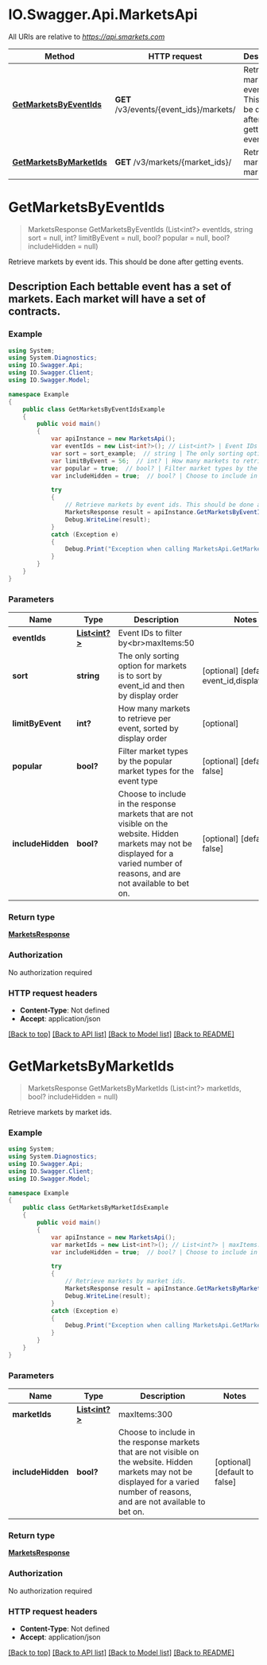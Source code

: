 # IO.Swagger.Api.MarketsApi

All URIs are relative to *https://api.smarkets.com*

Method | HTTP request | Description
------------- | ------------- | -------------
[**GetMarketsByEventIds**](MarketsApi.md#getmarketsbyeventids) | **GET** /v3/events/{event_ids}/markets/ | Retrieve markets by event ids. This should be done after getting events.
[**GetMarketsByMarketIds**](MarketsApi.md#getmarketsbymarketids) | **GET** /v3/markets/{market_ids}/ | Retrieve markets by market ids.

<a name="getmarketsbyeventids"></a>
# **GetMarketsByEventIds**
> MarketsResponse GetMarketsByEventIds (List<int?> eventIds, string sort = null, int? limitByEvent = null, bool? popular = null, bool? includeHidden = null)

Retrieve markets by event ids. This should be done after getting events.

## Description Each bettable event has a set of markets. Each market will have a set of contracts.  

### Example
```csharp
using System;
using System.Diagnostics;
using IO.Swagger.Api;
using IO.Swagger.Client;
using IO.Swagger.Model;

namespace Example
{
    public class GetMarketsByEventIdsExample
    {
        public void main()
        {
            var apiInstance = new MarketsApi();
            var eventIds = new List<int?>(); // List<int?> | Event IDs to filter by<br>maxItems:50
            var sort = sort_example;  // string | The only sorting option for markets is to sort by event_id and then by display order (optional)  (default to event_id,display_order)
            var limitByEvent = 56;  // int? | How many markets to retrieve per event, sorted by display order (optional) 
            var popular = true;  // bool? | Filter market types by the popular market types for the event type (optional)  (default to false)
            var includeHidden = true;  // bool? | Choose to include in the response markets that are not visible on the website. Hidden markets may not be displayed for a varied number of reasons, and are not available to bet on. (optional)  (default to false)

            try
            {
                // Retrieve markets by event ids. This should be done after getting events.
                MarketsResponse result = apiInstance.GetMarketsByEventIds(eventIds, sort, limitByEvent, popular, includeHidden);
                Debug.WriteLine(result);
            }
            catch (Exception e)
            {
                Debug.Print("Exception when calling MarketsApi.GetMarketsByEventIds: " + e.Message );
            }
        }
    }
}
```

### Parameters

Name | Type | Description  | Notes
------------- | ------------- | ------------- | -------------
 **eventIds** | [**List&lt;int?&gt;**](int?.md)| Event IDs to filter by&lt;br&gt;maxItems:50 | 
 **sort** | **string**| The only sorting option for markets is to sort by event_id and then by display order | [optional] [default to event_id,display_order]
 **limitByEvent** | **int?**| How many markets to retrieve per event, sorted by display order | [optional] 
 **popular** | **bool?**| Filter market types by the popular market types for the event type | [optional] [default to false]
 **includeHidden** | **bool?**| Choose to include in the response markets that are not visible on the website. Hidden markets may not be displayed for a varied number of reasons, and are not available to bet on. | [optional] [default to false]

### Return type

[**MarketsResponse**](MarketsResponse.md)

### Authorization

No authorization required

### HTTP request headers

 - **Content-Type**: Not defined
 - **Accept**: application/json

[[Back to top]](#) [[Back to API list]](../README.md#documentation-for-api-endpoints) [[Back to Model list]](../README.md#documentation-for-models) [[Back to README]](../README.md)
<a name="getmarketsbymarketids"></a>
# **GetMarketsByMarketIds**
> MarketsResponse GetMarketsByMarketIds (List<int?> marketIds, bool? includeHidden = null)

Retrieve markets by market ids.

### Example
```csharp
using System;
using System.Diagnostics;
using IO.Swagger.Api;
using IO.Swagger.Client;
using IO.Swagger.Model;

namespace Example
{
    public class GetMarketsByMarketIdsExample
    {
        public void main()
        {
            var apiInstance = new MarketsApi();
            var marketIds = new List<int?>(); // List<int?> | maxItems:300
            var includeHidden = true;  // bool? | Choose to include in the response markets that are not visible on the website. Hidden markets may not be displayed for a varied number of reasons, and are not available to bet on. (optional)  (default to false)

            try
            {
                // Retrieve markets by market ids.
                MarketsResponse result = apiInstance.GetMarketsByMarketIds(marketIds, includeHidden);
                Debug.WriteLine(result);
            }
            catch (Exception e)
            {
                Debug.Print("Exception when calling MarketsApi.GetMarketsByMarketIds: " + e.Message );
            }
        }
    }
}
```

### Parameters

Name | Type | Description  | Notes
------------- | ------------- | ------------- | -------------
 **marketIds** | [**List&lt;int?&gt;**](int?.md)| maxItems:300 | 
 **includeHidden** | **bool?**| Choose to include in the response markets that are not visible on the website. Hidden markets may not be displayed for a varied number of reasons, and are not available to bet on. | [optional] [default to false]

### Return type

[**MarketsResponse**](MarketsResponse.md)

### Authorization

No authorization required

### HTTP request headers

 - **Content-Type**: Not defined
 - **Accept**: application/json

[[Back to top]](#) [[Back to API list]](../README.md#documentation-for-api-endpoints) [[Back to Model list]](../README.md#documentation-for-models) [[Back to README]](../README.md)
